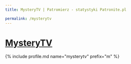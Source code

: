 ```yaml
---
title: MysteryTV | Patromierz - statystyki Patronite.pl

permalink: /mysterytv
---
```


# [MysteryTV](https://patronite.pl/mysterytv)

{% include profile.md name="mysterytv" prefix="m" %}
